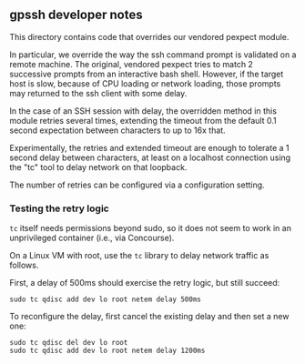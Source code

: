 ## gpssh developer notes

This directory contains code that overrides our vendored pexpect module.

In particular, we override the way the ssh command prompt is validated 
on a remote machine. The original, vendored pexpect tries to match 2 successive prompts 
from an interactive bash shell.  However, if the target host is slow, because of
CPU loading or network loading, those prompts may returned to the ssh client with some delay.

In the case of an SSH session with delay, the overridden method in this module retries several times,
extending the timeout from the default 0.1 second expectation between characters to up to 16x that.

Experimentally, the retries and extended timeout are enough to tolerate a 1 second delay between characters, at least on a localhost connection using the "tc" tool to delay network on that loopback.

The number of retries can be configured via a configuration setting. 
 
### Testing the retry logic

`tc` itself needs permissions beyond sudo, so it does not seem to work in an
unprivileged container (i.e., via Concourse).


On a Linux VM with root, use the `tc` library to delay network traffic as follows.

First, a delay of 500ms should exercise the retry logic, but still succeed:

```
sudo tc qdisc add dev lo root netem delay 500ms
```

To reconfigure the delay, first cancel the existing delay and then set a new one:

```
sudo tc qdisc del dev lo root
sudo tc qdisc add dev lo root netem delay 1200ms
```



